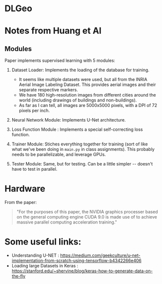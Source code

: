 # DLGeo


# Notes from Huang et Al


## Modules

Paper implements supervised learning with 5 modules:

1. Dataset Loader: Implements the loading of the database for training. 
    - It seems like multiple datasets were used, but all from the INRIA Aerial Image Labeling Dataset. This provides aerial images and their separate respective markers. 
    - We have 180 high-resolution images from different cities around the world (including drawings of buildings and non-buildings). 
    - As far as I can tell, all images are 5000x5000 pixels, with a DPI of 72 pixels per inch.
    
2. Neural Network Module: Implements U-Net architecture.   

3. Loss Function Module : Implements a special self-correcting loss function.

4. Trainer Module: Stiches everything together for training (sort of like what we've been doing in `main.py` in class assignments). This probably needs to be parallelizable, and leverage GPUs.

5. Tester Module: Same, but for testing. Can be a little simpler -- doesn't have to test in parallel.


# Hardware

From the paper: 

>"For the purposes of this paper, the
>NVIDIA graphics processer based on the general computing engine
>CUDA 9.0 is made use of to achieve massive parallel computing acceleration training."

# Some useful links:

- Understanding U-NET : https://medium.com/geekculture/u-net-implementation-from-scratch-using-tensorflow-b4342266e406
- Loading large Datasets in Keras : https://stanford.edu/~shervine/blog/keras-how-to-generate-data-on-the-fly